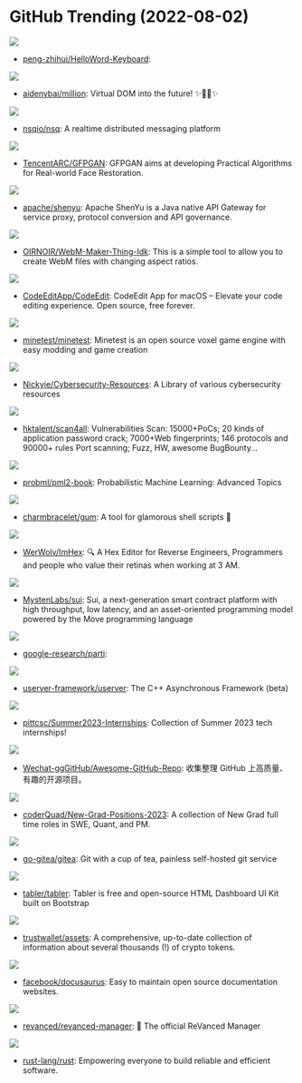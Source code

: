 # GitHub Trending (2022-08-02)

![](https://img.shields.io/badge/C-New%20288-green?style=flat-square&logo=appveyor)
- [peng-zhihui/HelloWord-Keyboard](https://github.com/peng-zhihui/HelloWord-Keyboard): 

![](https://img.shields.io/badge/TypeScript-New%20450-green?style=flat-square&logo=appveyor)
- [aidenybai/million](https://github.com/aidenybai/million): Virtual DOM into the future! ✨🦁🚀✨

![](https://img.shields.io/badge/Go-New%2074-green?style=flat-square&logo=appveyor)
- [nsqio/nsq](https://github.com/nsqio/nsq): A realtime distributed messaging platform

![](https://img.shields.io/badge/Python-New%20221-green?style=flat-square&logo=appveyor)
- [TencentARC/GFPGAN](https://github.com/TencentARC/GFPGAN): GFPGAN aims at developing Practical Algorithms for Real-world Face Restoration.

![](https://img.shields.io/badge/Java-New%2041-green?style=flat-square&logo=appveyor)
- [apache/shenyu](https://github.com/apache/shenyu): Apache ShenYu is a Java native API Gateway for service proxy, protocol conversion and API governance.

![](https://img.shields.io/badge/JavaScript-New%2046-green?style=flat-square&logo=appveyor)
- [OIRNOIR/WebM-Maker-Thing-Idk](https://github.com/OIRNOIR/WebM-Maker-Thing-Idk): This is a simple tool to allow you to create WebM files with changing aspect ratios.

![](https://img.shields.io/badge/Swift-New%20228-green?style=flat-square&logo=appveyor)
- [CodeEditApp/CodeEdit](https://github.com/CodeEditApp/CodeEdit): CodeEdit App for macOS – Elevate your code editing experience. Open source, free forever.

![](https://img.shields.io/badge/C%2B%2B-New%2092-green?style=flat-square&logo=appveyor)
- [minetest/minetest](https://github.com/minetest/minetest): Minetest is an open source voxel game engine with easy modding and game creation

![](https://img.shields.io/badge/none-New%2064-green?style=flat-square&logo=appveyor)
- [Nickyie/Cybersecurity-Resources](https://github.com/Nickyie/Cybersecurity-Resources): A Library of various cybersecurity resources

![](https://img.shields.io/badge/Go-New%20306-green?style=flat-square&logo=appveyor)
- [hktalent/scan4all](https://github.com/hktalent/scan4all): Vulnerabilities Scan: 15000+PoCs; 20 kinds of application password crack; 7000+Web fingerprints; 146 protocols and 90000+ rules Port scanning; Fuzz, HW, awesome BugBounty...

![](https://img.shields.io/badge/none-New%2071-green?style=flat-square&logo=appveyor)
- [probml/pml2-book](https://github.com/probml/pml2-book): Probabilistic Machine Learning: Advanced Topics

![](https://img.shields.io/badge/Go-New%201-green?style=flat-square&logo=appveyor)
- [charmbracelet/gum](https://github.com/charmbracelet/gum): A tool for glamorous shell scripts 🎀

![](https://img.shields.io/badge/C%2B%2B-New%20592-green?style=flat-square&logo=appveyor)
- [WerWolv/ImHex](https://github.com/WerWolv/ImHex): 🔍 A Hex Editor for Reverse Engineers, Programmers and people who value their retinas when working at 3 AM.

![](https://img.shields.io/badge/Rust-New%2029-green?style=flat-square&logo=appveyor)
- [MystenLabs/sui](https://github.com/MystenLabs/sui): Sui, a next-generation smart contract platform with high throughput, low latency, and an asset-oriented programming model powered by the Move programming language

![](https://img.shields.io/badge/none-New%2091-green?style=flat-square&logo=appveyor)
- [google-research/parti](https://github.com/google-research/parti): 

![](https://img.shields.io/badge/C%2B%2B-New%20122-green?style=flat-square&logo=appveyor)
- [userver-framework/userver](https://github.com/userver-framework/userver): The C++ Asynchronous Framework (beta)

![](https://img.shields.io/badge/Python-New%20120-green?style=flat-square&logo=appveyor)
- [pittcsc/Summer2023-Internships](https://github.com/pittcsc/Summer2023-Internships): Collection of Summer 2023 tech internships!

![](https://img.shields.io/badge/none-New%20155-green?style=flat-square&logo=appveyor)
- [Wechat-ggGitHub/Awesome-GitHub-Repo](https://github.com/Wechat-ggGitHub/Awesome-GitHub-Repo): 收集整理 GitHub 上高质量、有趣的开源项目。

![](https://img.shields.io/badge/none-New%2037-green?style=flat-square&logo=appveyor)
- [coderQuad/New-Grad-Positions-2023](https://github.com/coderQuad/New-Grad-Positions-2023): A collection of New Grad full time roles in SWE, Quant, and PM.

![](https://img.shields.io/badge/Go-New%2076-green?style=flat-square&logo=appveyor)
- [go-gitea/gitea](https://github.com/go-gitea/gitea): Git with a cup of tea, painless self-hosted git service

![](https://img.shields.io/badge/HTML-New%20338-green?style=flat-square&logo=appveyor)
- [tabler/tabler](https://github.com/tabler/tabler): Tabler is free and open-source HTML Dashboard UI Kit built on Bootstrap

![](https://img.shields.io/badge/Go-New%2010-green?style=flat-square&logo=appveyor)
- [trustwallet/assets](https://github.com/trustwallet/assets): A comprehensive, up-to-date collection of information about several thousands (!) of crypto tokens.

![](https://img.shields.io/badge/TypeScript-New%20342-green?style=flat-square&logo=appveyor)
- [facebook/docusaurus](https://github.com/facebook/docusaurus): Easy to maintain open source documentation websites.

![](https://img.shields.io/badge/Kotlin-New%2045-green?style=flat-square&logo=appveyor)
- [revanced/revanced-manager](https://github.com/revanced/revanced-manager): 💊 The official ReVanced Manager

![](https://img.shields.io/badge/Rust-New%20141-green?style=flat-square&logo=appveyor)
- [rust-lang/rust](https://github.com/rust-lang/rust): Empowering everyone to build reliable and efficient software.

